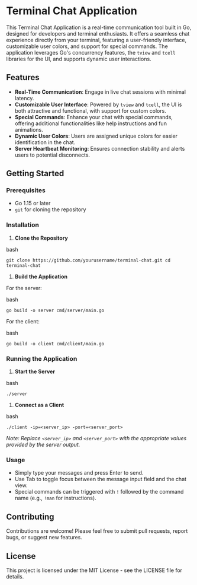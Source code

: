 Terminal Chat Application
=========================

This Terminal Chat Application is a real-time communication tool built in Go, designed for developers and terminal enthusiasts. It offers a seamless chat experience directly from your terminal, featuring a user-friendly interface, customizable user colors, and support for special commands. The application leverages Go's concurrency features, the `tview` and `tcell` libraries for the UI, and supports dynamic user interactions.

Features
--------

-   **Real-Time Communication**: Engage in live chat sessions with minimal latency.
-   **Customizable User Interface**: Powered by `tview` and `tcell`, the UI is both attractive and functional, with support for custom colors.
-   **Special Commands**: Enhance your chat with special commands, offering additional functionalities like help instructions and fun animations.
-   **Dynamic User Colors**: Users are assigned unique colors for easier identification in the chat.
-   **Server Heartbeat Monitoring**: Ensures connection stability and alerts users to potential disconnects.

Getting Started
---------------

### Prerequisites

-   Go 1.15 or later
-   `git` for cloning the repository

### Installation

1.  **Clone the Repository**

bash

`git clone https://github.com/yourusername/terminal-chat.git
cd terminal-chat`

1.  **Build the Application**

For the server:

bash

`go build -o server cmd/server/main.go`

For the client:

bash

`go build -o client cmd/client/main.go`

### Running the Application

1.  **Start the Server**

bash

`./server`

1.  **Connect as a Client**

bash

`./client -ip=<server_ip> -port=<server_port>`

*Note: Replace `<server_ip>` and `<server_port>` with the appropriate values provided by the server output.*

### Usage

-   Simply type your messages and press Enter to send.
-   Use Tab to toggle focus between the message input field and the chat view.
-   Special commands can be triggered with `!` followed by the command name (e.g., `!man` for instructions).

Contributing
------------

Contributions are welcome! Please feel free to submit pull requests, report bugs, or suggest new features.

License
-------

This project is licensed under the MIT License - see the LICENSE file for details.